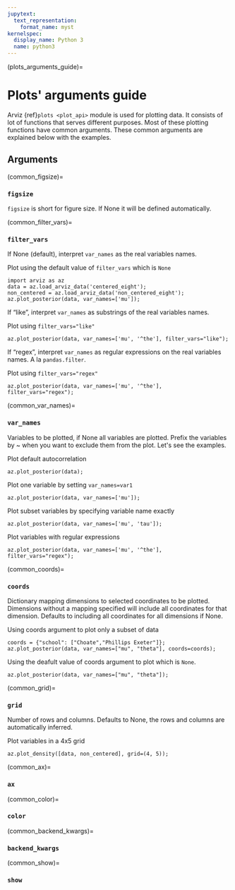 ```yaml
---
jupytext:
  text_representation:
    format_name: myst
kernelspec:
  display_name: Python 3
  name: python3
---
```


(plots_arguments_guide)=
# Plots' arguments guide

Arviz {ref}`plots <plot_api>` module is used for plotting data. It consists of lot of functions that serves different purposes.
Most of these plotting functions have common arguments. These common arguments are explained below with the examples.

## Arguments

(common_figsize)=
### `figsize`

`figsize` is short for figure size. If None it will be defined automatically.

(common_filter_vars)=
### `filter_vars`
If None (default), interpret `var_names` as the real variables names.

Plot using the default value of `filter_vars` which is `None`

```{code-cell}
import arviz as az
data = az.load_arviz_data('centered_eight');
non_centered = az.load_arviz_data('non_centered_eight');
az.plot_posterior(data, var_names=['mu']);
```

If “like”, interpret `var_names` as substrings of the real variables names.

Plot using `filter_vars="like"`

```{code-cell}
az.plot_posterior(data, var_names=['mu', '^the'], filter_vars="like");
```

If “regex”, interpret `var_names` as regular expressions on the real variables names. A la `pandas.filter`.

Plot using `filter_vars="regex"`

```{code-cell}
az.plot_posterior(data, var_names=['mu', '^the'], filter_vars="regex");
```

(common_var_names)=
### `var_names`

Variables to be plotted, if None all variables are plotted. Prefix the variables by ~ when you want to exclude them from the plot. Let's see the examples.

Plot default autocorrelation

```{code-cell}
az.plot_posterior(data);
```

Plot one variable by setting `var_names=var1`

```{code-cell}
az.plot_posterior(data, var_names=['mu']);
```

Plot subset variables by specifying variable name exactly

```{code-cell}
az.plot_posterior(data, var_names=['mu', 'tau']);
```

Plot variables with regular expressions
```{code-cell}
az.plot_posterior(data, var_names=['mu', '^the'], filter_vars="regex");
```


(common_coords)=
### `coords`
Dictionary mapping dimensions to selected coordinates to be plotted. Dimensions without a mapping specified will include all coordinates for that dimension. Defaults to including all coordinates for all dimensions if None.

Using coords argument to plot only a subset of data

```{code-cell}
coords = {"school": ["Choate","Phillips Exeter"]};
az.plot_posterior(data, var_names=["mu", "theta"], coords=coords);
```

Using the deafult value of coords argument to plot which is `None`.

```{code-cell}
az.plot_posterior(data, var_names=["mu", "theta"]);
```


(common_grid)=
### `grid`
Number of rows and columns. Defaults to None, the rows and columns are automatically inferred.

Plot variables in a 4x5 grid

```{code-cell}
az.plot_density([data, non_centered], grid=(4, 5));
```

(common_ax)=
### `ax`

(common_color)=
### `color`

(common_backend_kwargs)=
### `backend_kwargs`

(common_show)=
### `show`
